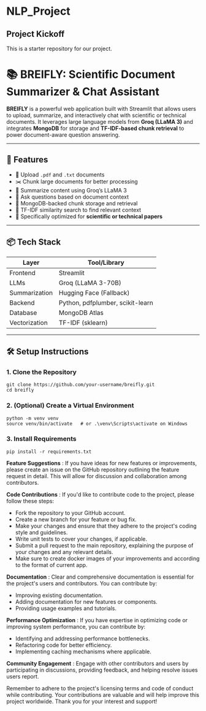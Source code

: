 # NLP_Project
## Project Kickoff

This is a starter repository for our project.


# 📚 BREIFLY: Scientific Document Summarizer & Chat Assistant

**BREIFLY** is a powerful web application built with Streamlit that allows users to upload, summarize, and interactively chat with scientific or technical documents. It leverages large language models from **Groq (LLaMA 3)** and integrates **MongoDB** for storage and **TF-IDF-based chunk retrieval** to power document-aware question answering.

---

## 🚀 Features

- 📄 Upload `.pdf` and `.txt` documents
- ✂️ Chunk large documents for better processing
- 🧠 Summarize content using Groq’s LLaMA 3
- 💬 Ask questions based on document context
- 🧾 MongoDB-backed chunk storage and retrieval
- 🎯 TF-IDF similarity search to find relevant context
- 🧪 Specifically optimized for **scientific or technical papers**

---

## 📦 Tech Stack

| Layer           | Tool/Library                        |
|----------------|-------------------------------------|
| Frontend       | Streamlit                           |
| LLMs           | Groq (LLaMA 3-70B)                  |
| Summarization  | Hugging Face (Fallback)             |
| Backend        | Python, pdfplumber, scikit-learn    |
| Database       | MongoDB Atlas                       |
| Vectorization  | TF-IDF (sklearn)                    |

---

## 🛠️ Setup Instructions

### 1. Clone the Repository

```console
git clone https://github.com/your-username/breifly.git
cd breifly
```

### 2. (Optional) Create a Virtual Environment

```console
python -m venv venv
source venv/bin/activate   # or .\venv\Scripts\activate on Windows
```
### 3. Install Requirements

```console
pip install -r requirements.txt
```

**Feature Suggestions** : If you have ideas for new features or improvements, please create an issue on the GitHub repository outlining the feature request in detail. This will allow for discussion and collaboration among contributors.

**Code Contributions** : If you'd like to contribute code to the project, please follow these steps:

* Fork the repository to your GitHub account.
* Create a new branch for your feature or bug fix.
* Make your changes and ensure that they adhere to the project's coding style and guidelines.
* Write unit tests to cover your changes, if applicable.
* Submit a pull request to the main repository, explaining the purpose of your changes and any relevant details.
* Make sure to create docker images of your improvements and according to the format of current app.

**Documentation** : Clear and comprehensive documentation is essential for the project's users and contributors. You can contribute by:

* Improving existing documentation.
* Adding documentation for new features or components.
* Providing usage examples and tutorials.

**Performance Optimization** : If you have expertise in optimizing code or improving system performance, you can contribute by:

* Identifying and addressing performance bottlenecks.
* Refactoring code for better efficiency.
* Implementing caching mechanisms where applicable.

**Community Engagement** : Engage with other contributors and users by participating in discussions, providing feedback, and helping resolve issues users report.

Remember to adhere to the project's licensing terms and code of conduct while contributing. Your contributions are valuable and will help improve this project worldwide. Thank you for your interest and support!
